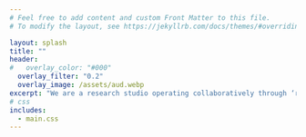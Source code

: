 ```yaml
---
# Feel free to add content and custom Front Matter to this file.
# To modify the layout, see https://jekyllrb.com/docs/themes/#overriding-theme-defaults

layout: splash
title: ""
header:
#   overlay_color: "#000"
  overlay_filter: "0.2"
  overlay_image: /assets/aud.webp
excerpt: "We are a research studio operating collaboratively through ‘rigorous creativity’ to advance AI applications. Working with partners, we support public programming and audience experiences, build AI installations, and provide critical spaces for learning and the creative enquiry of technology.  "
# css
includes:
  - main.css
---
```



